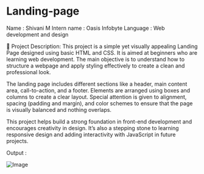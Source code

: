 # Landing-page


Name : Shivani M
Intern name : Oasis Infobyte
Language : Web development and design


📝 Project Description:
This project is a simple yet visually appealing Landing Page designed using basic HTML and CSS. It is aimed at beginners who are learning web development. The main objective is to understand how to structure a webpage and apply styling effectively to create a clean and professional look.

The landing page includes different sections like a header, main content area, call-to-action, and a footer. Elements are arranged using boxes and columns to create a clear layout. Special attention is given to alignment, spacing (padding and margin), and color schemes to ensure that the page is visually balanced and nothing overlaps.

This project helps build a strong foundation in front-end development and encourages creativity in design. It’s also a stepping stone to learning responsive design and adding interactivity with JavaScript in future projects.

Output :

![Image](https://github.com/user-attachments/assets/f02831bb-2dcb-4a1b-ab9c-9d8511692089)
